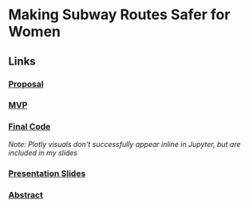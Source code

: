# Making Subway Routes Safer for Women

## Links

### [Proposal](https://github.com/Elaela22/Projects/blob/main/project_proposal.md)

### [MVP](https://github.com/Elaela22/Projects/blob/main/MVP.md)

### [Final Code](https://github.com/Elaela22/Projects/blob/main/MTA%20Complaints%20Notebook%20(3).ipynb)
*Note: Plotly visuals don't successfully appear inline in Jupyter, but are included in my slides*

### [Presentation Slides](https://github.com/Elaela22/Projects/blob/main/SubwaySafety%20(2).pdf)

### [Abstract](https://github.com/Elaela22/Projects/blob/main/written_description.md)
